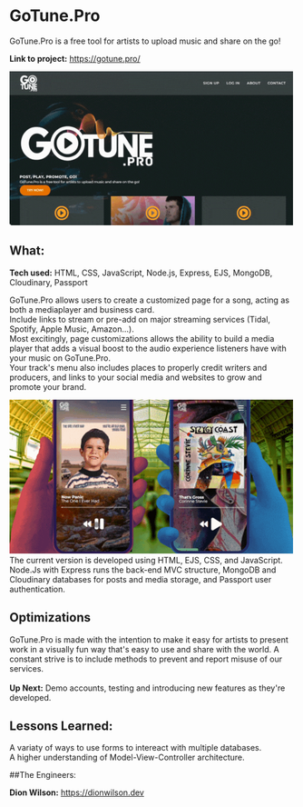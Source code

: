 # GoTune.Pro
GoTune.Pro is a free tool for artists to upload music and share on the go!

**Link to project:** https://gotune.pro/

![GoTune.Pro](/readthumb2.gif)

## What:

**Tech used:** HTML, CSS, JavaScript, Node.js, Express, EJS, MongoDB, Cloudinary, Passport

GoTune.Pro allows users to create a customized page for a song, acting as both a mediaplayer and business card. 
</br> Include links to stream or pre-add on major streaming services (Tidal, Spotify, Apple Music, Amazon...). 
</br> Most excitingly, page customizations allows the ability to build a media player that adds a visual boost to the audio experience listeners have with your music on GoTune.Pro.
</br> Your track's menu also includes places to properly credit writers and producers, and links to your social media and websites to grow and promote your brand.



![GoTune.Pro](/readthumb1.gif)
</br>The current version is developed using HTML, EJS, CSS, and JavaScript. Node.Js with Express runs the back-end MVC structure, MongoDB and Cloudinary databases for posts and media storage, and Passport user authentication.

## Optimizations
GoTune.Pro is made with the intention to make it easy for artists to present work in a visually fun way that's easy to use and share with the world. A constant strive is to include methods to prevent and report misuse of our services.
</br>
</br>**Up Next:** Demo accounts, testing and introducing new features as they're developed.

## Lessons Learned:
A variaty of ways to use forms to intereact with multiple databases.
</br>A higher understanding of Model-View-Controller architecture.

##The Engineers:

**Dion Wilson:** https://dionwilson.dev



